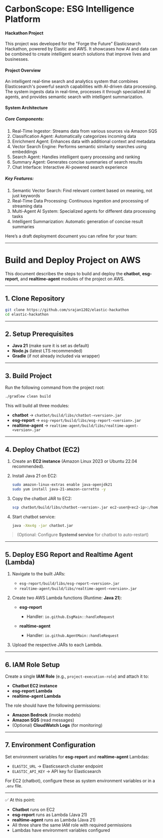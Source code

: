 
# CarbonScope: ESG Intelligence Platform


#### Hackathon Project ####
This project was developed for the "Forge the Future" Elasticsearch Hackathon, powered by Elastic and AWS. It showcases how AI and data can be combined to create intelligent search solutions that improve lives and businesses.

#### Project Overview ####
An intelligent real-time search and analytics system that combines Elasticsearch's powerful search capabilities with AI-driven data processing. The system ingests data in real-time, processes it through specialized AI agents, and provides semantic search with intelligent summarization.


#### System Architecture ####


##### Core Components:

1. Real-Time Ingestor: Streams data from various sources via   Amazon SQS
2. Classification Agent: Automatically categorizes incoming data
3. Enrichment Agent: Enhances data with additional context and metadata
4. Vector Search Engine: Performs semantic similarity searches using embeddings
5. Search Agent: Handles intelligent query processing and ranking
6. Summary Agent: Generates concise summaries of search results
7. Chat Interface: Interactive AI-powered search experience

##### Key Features:

1. Semantic Vector Search: Find relevant content based on meaning, not just keywords
2. Real-Time Data Processing: Continuous ingestion and processing of streaming data
3. Multi-Agent AI System: Specialized agents for different data processing tasks
4. Intelligent Summarization: Automatic generation of concise result summaries


Here’s a draft deployment document you can refine for your team:

---

# Build and Deploy Project on AWS

This document describes the steps to build and deploy the **chatbot**, **esg-report**, and **realtime-agent** modules of the project on AWS.

---

## 1. Clone Repository

```bash
git clone https://github.com/srajan1202/elastic-hackathon
cd elastic-hackathon
```

---

## 2. Setup Prerequisites

* **Java 21** (make sure it is set as default)
* **Node.js** (latest LTS recommended)
* **Gradle** (if not already included via wrapper)

---

## 3. Build Project

Run the following command from the project root:

```bash
./gradlew clean build
```

This will build all three modules:

* **chatbot** → `chatbot/build/libs/chatbot-<version>.jar`
* **esg-report** → `esg-report/build/libs/esg-report-<version>.jar`
* **realtime-agent** → `realtime-agent/build/libs/realtime-agent-<version>.jar`

---

## 4. Deploy Chatbot (EC2)

1. Create an **EC2 instance** (Amazon Linux 2023 or Ubuntu 22.04 recommended).
2. Install Java 21 on EC2:

   ```bash
   sudo amazon-linux-extras enable java-openjdk21
   sudo yum install java-21-amazon-corretto -y
   ```
3. Copy the chatbot JAR to EC2:

   ```bash
   scp chatbot/build/libs/chatbot-<version>.jar ec2-user@<ec2-ip>:/home/ec2-user/chatbot.jar
   ```
4. Start chatbot service:

   ```bash
   java -Xmx4g -jar chatbot.jar
   ```

> (Optional: Configure **Systemd service** for chatbot to auto-restart)

---

## 5. Deploy ESG Report and Realtime Agent (Lambda)

1. Navigate to the built JARs:

    * `esg-report/build/libs/esg-report-<version>.jar`
    * `realtime-agent/build/libs/realtime-agent-<version>.jar`
2. Create two AWS Lambda functions (Runtime: **Java 21**):

    * **esg-report**

        * Handler: `io.github.EsgMain::handleRequest`
    * **realtime-agent**

        * Handler: `io.github.AgentMain::handleRequest`
3. Upload the respective JARs to each Lambda.

---

## 6. IAM Role Setup

Create a single **IAM Role** (e.g., `project-execution-role`) and attach it to:

* **Chatbot EC2 instance**
* **esg-report Lambda**
* **realtime-agent Lambda**

The role should have the following permissions:

* **Amazon Bedrock** (invoke models)
* **Amazon SQS** (read messages)
* (Optional) **CloudWatch Logs** (for monitoring)

---

## 7. Environment Configuration

Set environment variables for **esg-report** and **realtime-agent** Lambdas:

* `ELASTIC_URL` → Elasticsearch cluster endpoint
* `ELASTIC_API_KEY` → API key for Elasticsearch

For EC2 (chatbot), configure these as system environment variables or in a `.env` file.

---

✅ At this point:

* **Chatbot** runs on EC2
* **esg-report** runs as Lambda (Java 21)
* **realtime-agent** runs as Lambda (Java 21)
* All three share the same IAM role with required permissions
* Lambdas have environment variables configured




